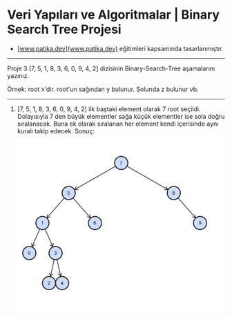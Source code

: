 # Veri Yapıları ve Algoritmalar | Binary Search Tree Projesi
- [www.patika.dev](www.patika.dev) eğitimleri kapsamında tasarlanmıştır.

---

Proje 3
[7, 5, 1, 8, 3, 6, 0, 9, 4, 2] dizisinin Binary-Search-Tree aşamalarını yazınız.

Örnek: root x'dir. root'un sağından y bulunur. Solunda z bulunur vb.

---

1. [7, 5, 1, 8, 3, 6, 0, 9, 4, 2] ilk baştaki element olarak 7 root seçildi. Dolayısıyla 7 den büyük elementler sağa küçük elementler ise sola doğru sıralanacak. Buna ek olarak sıralanan her element kendi içerisinde aynı kuralı takip edecek.
Sonuç: ![Binary Search Tree](/img/Binary%20Search%20Tree.jpg "Binary Search Tree")